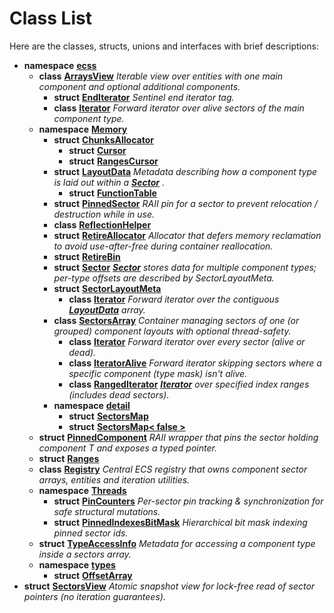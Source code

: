 
# Class List


Here are the classes, structs, unions and interfaces with brief descriptions:

* **namespace** [**ecss**](namespaceecss.md)     
    * **class** [**ArraysView**](classecss_1_1ArraysView.md) _Iterable view over entities with one main component and optional additional components._     
        * **struct** [**EndIterator**](structecss_1_1ArraysView_1_1EndIterator.md) _Sentinel end iterator tag._ 
        * **class** [**Iterator**](classecss_1_1ArraysView_1_1Iterator.md) _Forward iterator over alive sectors of the main component type._     
    * **namespace** [**Memory**](namespaceecss_1_1Memory.md)     
        * **struct** [**ChunksAllocator**](structecss_1_1Memory_1_1ChunksAllocator.md)     
            * **struct** [**Cursor**](structecss_1_1Memory_1_1ChunksAllocator_1_1Cursor.md)     
            * **struct** [**RangesCursor**](structecss_1_1Memory_1_1ChunksAllocator_1_1RangesCursor.md)     
        * **struct** [**LayoutData**](structecss_1_1Memory_1_1LayoutData.md) _Metadata describing how a component type is laid out within a_ [_**Sector**_](structecss_1_1Memory_1_1Sector.md) _._    
            * **struct** [**FunctionTable**](structecss_1_1Memory_1_1LayoutData_1_1FunctionTable.md)     
        * **struct** [**PinnedSector**](structecss_1_1Memory_1_1PinnedSector.md) _RAII pin for a sector to prevent relocation / destruction while in use._     
        * **class** [**ReflectionHelper**](classecss_1_1Memory_1_1ReflectionHelper.md)     
        * **struct** [**RetireAllocator**](structecss_1_1Memory_1_1RetireAllocator.md) _Allocator that defers memory reclamation to avoid use-after-free during container reallocation._     
        * **struct** [**RetireBin**](structecss_1_1Memory_1_1RetireBin.md)     
        * **struct** [**Sector**](structecss_1_1Memory_1_1Sector.md) [_**Sector**_](structecss_1_1Memory_1_1Sector.md) _stores data for multiple component types; per-type offsets are described by SectorLayoutMeta._    
        * **struct** [**SectorLayoutMeta**](structecss_1_1Memory_1_1SectorLayoutMeta.md)     
            * **class** [**Iterator**](classecss_1_1Memory_1_1SectorLayoutMeta_1_1Iterator.md) _Forward iterator over the contiguous_ [_**LayoutData**_](structecss_1_1Memory_1_1LayoutData.md) _array._    
        * **class** [**SectorsArray**](classecss_1_1Memory_1_1SectorsArray.md) _Container managing sectors of one (or grouped) component layouts with optional thread-safety._     
            * **class** [**Iterator**](classecss_1_1Memory_1_1SectorsArray_1_1Iterator.md) _Forward iterator over every sector (alive or dead)._     
            * **class** [**IteratorAlive**](classecss_1_1Memory_1_1SectorsArray_1_1IteratorAlive.md) _Forward iterator skipping sectors where a specific component (type mask) isn't alive._     
            * **class** [**RangedIterator**](classecss_1_1Memory_1_1SectorsArray_1_1RangedIterator.md) [_**Iterator**_](classecss_1_1Memory_1_1SectorsArray_1_1Iterator.md) _over specified index ranges (includes dead sectors)._    
        * **namespace** [**detail**](namespaceecss_1_1Memory_1_1detail.md)     
            * **struct** [**SectorsMap**](structecss_1_1Memory_1_1detail_1_1SectorsMap.md) 
            * **struct** [**SectorsMap&lt; false &gt;**](structecss_1_1Memory_1_1detail_1_1SectorsMap_3_01false_01_4.md)     
    * **struct** [**PinnedComponent**](structecss_1_1PinnedComponent.md) _RAII wrapper that pins the sector holding component T and exposes a typed pointer._     
    * **struct** [**Ranges**](structecss_1_1Ranges.md)     
    * **class** [**Registry**](classecss_1_1Registry.md) _Central ECS registry that owns component sector arrays, entities and iteration utilities._     
    * **namespace** [**Threads**](namespaceecss_1_1Threads.md)     
        * **struct** [**PinCounters**](structecss_1_1Threads_1_1PinCounters.md) _Per-sector pin tracking & synchronization for safe structural mutations._     
        * **struct** [**PinnedIndexesBitMask**](structecss_1_1Threads_1_1PinnedIndexesBitMask.md) _Hierarchical bit mask indexing pinned sector ids._     
    * **struct** [**TypeAccessInfo**](structecss_1_1TypeAccessInfo.md) _Metadata for accessing a component type inside a sectors array._     
    * **namespace** [**types**](namespaceecss_1_1types.md)     
        * **struct** [**OffsetArray**](structecss_1_1types_1_1OffsetArray.md)     
* **struct** [**SectorsView**](structecss_1_1Memory_1_1detail_1_1SectorsMap_3_01true_01_4_1_1SectorsView.md) _Atomic snapshot view for lock-free read of sector pointers (no iteration guarantees)._     

